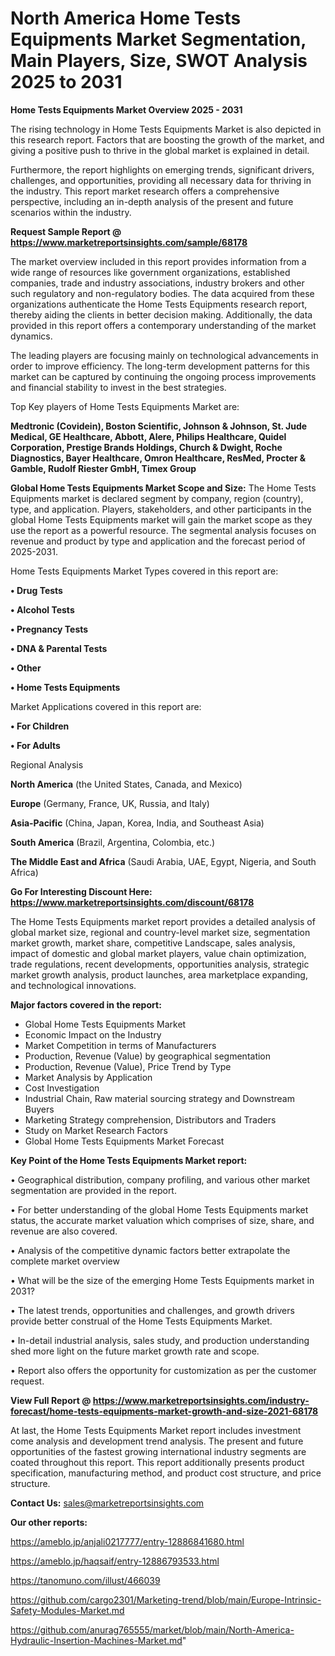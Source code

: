 # North America Home Tests Equipments Market Segmentation, Main Players, Size, SWOT Analysis 2025 to 2031

<Strong> Home Tests Equipments Market Overview 2025 - 2031</strong>

The rising technology in Home Tests Equipments Market is also depicted in this research report. Factors that are boosting the growth of the market, and giving a positive push to thrive in the global market is explained in detail.

Furthermore, the report highlights on emerging trends, significant drivers, challenges, and opportunities, providing all necessary data for thriving in the industry. This report market research offers a comprehensive perspective, including an in-depth analysis of the present and future scenarios within the industry.

<strong>Request Sample Report @ <a href=https://www.marketreportsinsights.com/sample/68178>https://www.marketreportsinsights.com/sample/68178</a></strong>

The market overview included in this report provides information from a wide range of resources like government organizations, established companies, trade and industry associations, industry brokers and other such regulatory and non-regulatory bodies. The data acquired from these organizations authenticate the Home Tests Equipments research report, thereby aiding the clients in better decision making. Additionally, the data provided in this report offers a contemporary understanding of the market dynamics.

The leading players are focusing mainly on technological advancements in order to improve efficiency. The long-term development patterns for this market can be captured by continuing the ongoing process improvements and financial stability to invest in the best strategies.

Top Key players of Home Tests Equipments Market are:

<strong>Medtronic (Covidein), Boston Scientific, Johnson & Johnson, St. Jude Medical, GE Healthcare, Abbott, Alere, Philips Healthcare, Quidel Corporation, Prestige Brands Holdings, Church & Dwight, Roche Diagnostics, Bayer Healthcare, Omron Healthcare, ResMed, Procter & Gamble, Rudolf Riester GmbH, Timex Group</strong>

<strong><b>Global Home Tests Equipments Market Scope and Size:</b></strong>
The Home Tests Equipments market is declared segment by company, region (country), type, and application. Players, stakeholders, and other participants in the global Home Tests Equipments market will gain the market scope as they use the report as a powerful resource. The segmental analysis focuses on revenue and product by type and application and the forecast period of 2025-2031.

Home Tests Equipments Market Types covered in this report are:

<strong>• Drug Tests

• Alcohol Tests

• Pregnancy Tests

• DNA & Parental Tests

• Other

• Home Tests Equipments</strong>

Market Applications covered in this report are:

<strong>• For Children

• For Adults</strong> 

Regional Analysis

<strong>North America</strong> (the United States, Canada, and Mexico)

<strong>Europe</strong> (Germany, France, UK, Russia, and Italy)

<strong>Asia-Pacific</strong> (China, Japan, Korea, India, and Southeast Asia)

<strong>South America</strong> (Brazil, Argentina, Colombia, etc.)

<strong>The Middle East and Africa</strong> (Saudi Arabia, UAE, Egypt, Nigeria, and South Africa)

<strong>Go For Interesting Discount Here: <a href=https://www.marketreportsinsights.com/discount/68178>https://www.marketreportsinsights.com/discount/68178</a></strong>

The Home Tests Equipments market report provides a detailed analysis of global market size, regional and country-level market size, segmentation market growth, market share, competitive Landscape, sales analysis, impact of domestic and global market players, value chain optimization, trade regulations, recent developments, opportunities analysis, strategic market growth analysis, product launches, area marketplace expanding, and technological innovations.

<strong><b>Major factors covered in the report:</b></strong>
<ul>
  <li>Global Home Tests Equipments Market </li>
  <li>Economic Impact on the Industry</li>
  <li>Market Competition in terms of Manufacturers</li>
  <li>Production, Revenue (Value) by geographical segmentation</li>
  <li>Production, Revenue (Value), Price Trend by Type</li>
  <li>Market Analysis by Application</li>
  <li>Cost Investigation</li>
  <li>Industrial Chain, Raw material sourcing strategy and Downstream Buyers</li>
  <li>Marketing Strategy comprehension, Distributors and Traders</li>
  <li>Study on Market Research Factors</li>
  <li>Global Home Tests Equipments Market Forecast</li>
</ul>

<strong><b>Key Point of the Home Tests Equipments Market report:</b></strong>

• Geographical distribution, company profiling, and various other market segmentation are provided in the report.

• For better understanding of the global Home Tests Equipments market status, the accurate market valuation which comprises of size, share, and revenue are also covered.

• Analysis of the competitive dynamic factors better extrapolate the complete market overview

• What will be the size of the emerging Home Tests Equipments market in 2031?

• The latest trends, opportunities and challenges, and growth drivers provide better construal of the Home Tests Equipments Market.

• In-detail industrial analysis, sales study, and production understanding shed more light on the future market growth rate and scope.

• Report also offers the opportunity for customization as per the customer request.

<strong><b>View Full Report @ <a href=https://www.marketreportsinsights.com/industry-forecast/home-tests-equipments-market-growth-and-size-2021-68178>https://www.marketreportsinsights.com/industry-forecast/home-tests-equipments-market-growth-and-size-2021-68178</a></b></strong>


At last, the Home Tests Equipments Market report includes investment come analysis and development trend analysis. The present and future opportunities of the fastest growing international industry segments are coated throughout this report. This report additionally presents product specification, manufacturing method, and product cost structure, and price structure.

<strong>Contact Us:</strong>
sales@marketreportsinsights.com

<strong>Our other reports:</strong>

<a href=https://ameblo.jp/anjali0217777/entry-12886841680.html>https://ameblo.jp/anjali0217777/entry-12886841680.html</a>

<a href=https://ameblo.jp/haqsaif/entry-12886793533.html>https://ameblo.jp/haqsaif/entry-12886793533.html</a>

<a href=https://tanomuno.com/illust/466039>https://tanomuno.com/illust/466039</a>

<a href=https://github.com/cargo2301/Marketing-trend/blob/main/Europe-Intrinsic-Safety-Modules-Market.md>https://github.com/cargo2301/Marketing-trend/blob/main/Europe-Intrinsic-Safety-Modules-Market.md</a>

<a href=https://github.com/anurag765555/market/blob/main/North-America-Hydraulic-Insertion-Machines-Market.md>https://github.com/anurag765555/market/blob/main/North-America-Hydraulic-Insertion-Machines-Market.md</a>"
